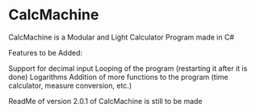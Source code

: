 # CalcMachine
CalcMachine is a Modular and Light Calculator Program made in C#

Features to be Added:

Support for decimal input
Looping of the program (restarting it after it is done)
Logarithms
Addition of more functions to the program (time calculator, measure conversion, etc.)


ReadMe of version 2.0.1 of CalcMachine is still to be made
